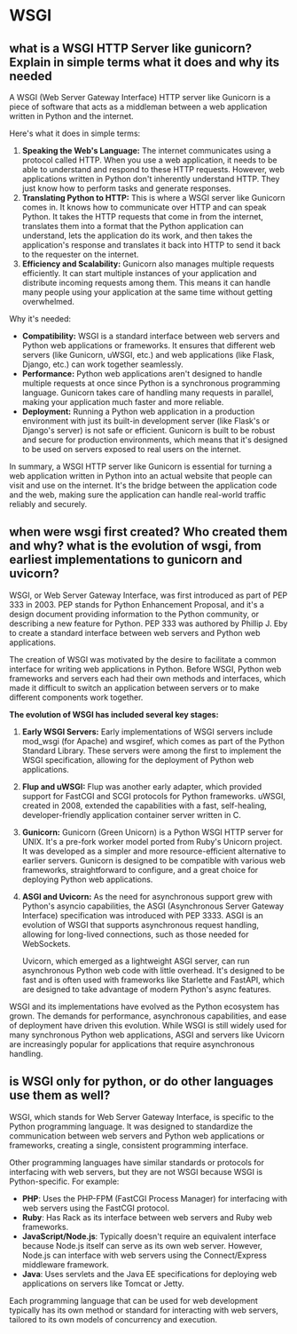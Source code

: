 # WSGI

## what is a WSGI HTTP Server like gunicorn? Explain in simple terms what it does and why its needed

A WSGI (Web Server Gateway Interface) HTTP server like Gunicorn is a piece of software that acts as a middleman between a web application written in Python and the internet.

Here's what it does in simple terms:

1. **Speaking the Web's Language:** The internet communicates using a protocol called HTTP. When you use a web application, it needs to be able to understand and respond to these HTTP requests. However, web applications written in Python don't inherently understand HTTP. They just know how to perform tasks and generate responses.
2. **Translating Python to HTTP:** This is where a WSGI server like Gunicorn comes in. It knows how to communicate over HTTP and can speak Python. It takes the HTTP requests that come in from the internet, translates them into a format that the Python application can understand, lets the application do its work, and then takes the application's response and translates it back into HTTP to send it back to the requester on the internet.
3. **Efficiency and Scalability:** Gunicorn also manages multiple requests efficiently. It can start multiple instances of your application and distribute incoming requests among them. This means it can handle many people using your application at the same time without getting overwhelmed.

Why it's needed:

- **Compatibility:** WSGI is a standard interface between web servers and Python web applications or frameworks. It ensures that different web servers (like Gunicorn, uWSGI, etc.) and web applications (like Flask, Django, etc.) can work together seamlessly.
- **Performance:** Python web applications aren't designed to handle multiple requests at once since Python is a synchronous programming language. Gunicorn takes care of handling many requests in parallel, making your application much faster and more reliable.
- **Deployment:** Running a Python web application in a production environment with just its built-in development server (like Flask's or Django's server) is not safe or efficient. Gunicorn is built to be robust and secure for production environments, which means that it's designed to be used on servers exposed to real users on the internet.

In summary, a WSGI HTTP server like Gunicorn is essential for turning a web application written in Python into an actual website that people can visit and use on the internet. It's the bridge between the application code and the web, making sure the application can handle real-world traffic reliably and securely.

## when were wsgi first created? Who created them and why? what is the evolution of wsgi, from earliest implementations to gunicorn and uvicorn?

WSGI, or Web Server Gateway Interface, was first introduced as part of PEP 333 in 2003. PEP stands for Python Enhancement Proposal, and it's a design document providing information to the Python community, or describing a new feature for Python. PEP 333 was authored by Phillip J. Eby to create a standard interface between web servers and Python web applications.

The creation of WSGI was motivated by the desire to facilitate a common interface for writing web applications in Python. Before WSGI, Python web frameworks and servers each had their own methods and interfaces, which made it difficult to switch an application between servers or to make different components work together.

**The evolution of WSGI has included several key stages:**

1. **Early WSGI Servers:**
   Early implementations of WSGI servers include mod_wsgi (for Apache) and wsgiref, which comes as part of the Python Standard Library. These servers were among the first to implement the WSGI specification, allowing for the deployment of Python web applications.

2. **Flup and uWSGI:**
   Flup was another early adapter, which provided support for FastCGI and SCGI protocols for Python frameworks. uWSGI, created in 2008, extended the capabilities with a fast, self-healing, developer-friendly application container server written in C.

3. **Gunicorn:**
   Gunicorn (Green Unicorn) is a Python WSGI HTTP server for UNIX. It's a pre-fork worker model ported from Ruby's Unicorn project. It was developed as a simpler and more resource-efficient alternative to earlier servers. Gunicorn is designed to be compatible with various web frameworks, straightforward to configure, and a great choice for deploying Python web applications.

4. **ASGI and Uvicorn:**
   As the need for asynchronous support grew with Python's asyncio capabilities, the ASGI (Asynchronous Server Gateway Interface) specification was introduced with PEP 3333. ASGI is an evolution of WSGI that supports asynchronous request handling, allowing for long-lived connections, such as those needed for WebSockets.
   
   Uvicorn, which emerged as a lightweight ASGI server, can run asynchronous Python web code with little overhead. It's designed to be fast and is often used with frameworks like Starlette and FastAPI, which are designed to take advantage of modern Python's async features.

WSGI and its implementations have evolved as the Python ecosystem has grown. The demands for performance, asynchronous capabilities, and ease of deployment have driven this evolution. While WSGI is still widely used for many synchronous Python web applications, ASGI and servers like Uvicorn are increasingly popular for applications that require asynchronous handling.

## is WSGI only for python, or do other languages use them as well?

WSGI, which stands for Web Server Gateway Interface, is specific to the Python programming language. It was designed to standardize the communication between web servers and Python web applications or frameworks, creating a single, consistent programming interface.

Other programming languages have similar standards or protocols for interfacing with web servers, but they are not WSGI because WSGI is Python-specific. For example:

- **PHP**: Uses the PHP-FPM (FastCGI Process Manager) for interfacing with web servers using the FastCGI protocol.
- **Ruby**: Has Rack as its interface between web servers and Ruby web frameworks.
- **JavaScript/Node.js**: Typically doesn't require an equivalent interface because Node.js itself can serve as its own web server. However, Node.js can interface with web servers using the Connect/Express middleware framework.
- **Java**: Uses servlets and the Java EE specifications for deploying web applications on servers like Tomcat or Jetty.

Each programming language that can be used for web development typically has its own method or standard for interacting with web servers, tailored to its own models of concurrency and execution.

